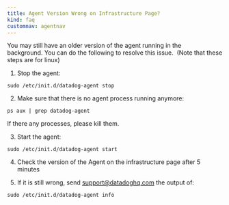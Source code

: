 ```yaml
---
title: Agent Version Wrong on Infrastructure Page?
kind: faq
customnav: agentnav
---
```


You may still have an older version of the agent running in the background. You can do the following to resolve this issue.  (Note that these steps are for linux)

1. Stop the agent:
```
sudo /etc/init.d/datadog-agent stop
```
2. Make sure that there is no agent process running anymore:
```
ps aux | grep datadog-agent
```
If there any processes, please kill them.

3. Start the agent:
```
sudo /etc/init.d/datadog-agent start
```
4. Check the version of the Agent on the infrastructure page after 5 minutes

5. If it is still wrong, send support@datadoghq.com the output of:
```
sudo /etc/init.d/datadog-agent info
```